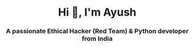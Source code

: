 <h1 align="center">Hi 👋, I'm Ayush</h1>
<h3 align="center">A passionate Ethical Hacker (Red Team) & Python developer from India</h3>
